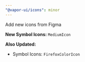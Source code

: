 ```yaml
---
"@vapor-ui/icons": minor
---
```


Add new icons from Figma

**New Symbol Icons:** `MediumIcon`

**Also Updated:**
- Symbol Icons: `FirefoxColorIcon`
